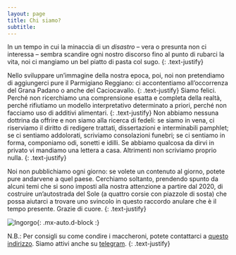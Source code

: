 ```yaml
---
layout: page
title: Chi siamo?
subtitle: 
---
```

In un tempo in cui la minaccia di un *disastro* – vera o presunta non ci interessa – sembra scandire ogni nostro discorso fino al punto di rubarci la vita, noi ci mangiamo un bel piatto di pasta col sugo. 
{: .text-justify}

Nello sviluppare un’immagine della nostra epoca, poi, noi non pretendiamo di aggiungerci pure il Parmigiano Reggiano: ci accontentiamo all’occorrenza del Grana Padano o anche del Caciocavallo.
{: .text-justify}
Siamo felici. Perché non ricerchiamo una comprensione esatta e completa della realtà, perché rifiutiamo un modello interpretativo determinato a priori, perché non facciamo uso di additivi alimentari.
{: .text-justify}
Non abbiamo nessuna dottrina da offrire e non siamo alla ricerca di fedeli: se siamo in vena, ci riserviamo il diritto di redigere trattati, dissertazioni e interminabili pamphlet; se ci sentiamo addolorati, scriviamo consolazioni funebri; se ci sentiamo in forma, componiamo odi, sonetti e idilli. Se abbiamo qualcosa da dirvi in privato vi mandiamo una lettera a casa. Altrimenti non scriviamo proprio nulla. 
{: .text-justify}

Noi non pubblichiamo ogni giorno: se volete un contenuto al giorno, potete pure andarvene a quel paese. Cerchiamo soltanto, prendendo spunto da alcuni temi che si sono imposti alla nostra attenzione a partire dal 2020, di costruire un’autostrada del Sole (a quattro corsie con piazzole di sosta) che possa aiutarci a trovare uno svincolo in questo raccordo anulare che è il tempo presente. Grazie di cuore.
{: .text-justify}

![Ingorgo](https://disastri.net/assets/img/Ingorgo.jpg){: .mx-auto.d-block :}


N.B.:
Per consigli su come condire i maccheroni, potete contattarci a [questo indirizzo](disastri@skiff.com). Siamo attivi anche su [telegram](https://t.me/disastri_telegram).
{: .text-justify}
